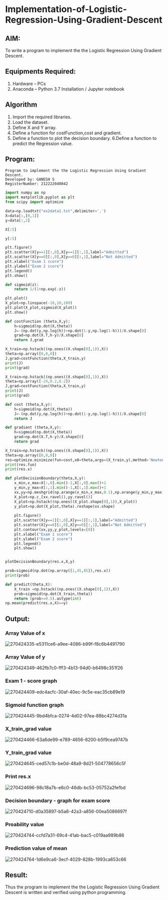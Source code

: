 # Implementation-of-Logistic-Regression-Using-Gradient-Descent

## AIM:
To write a program to implement the the Logistic Regression Using Gradient Descent.

## Equipments Required:
1. Hardware – PCs
2. Anaconda – Python 3.7 Installation / Jupyter notebook

## Algorithm
1. Import the required libraries.
2. Load the dataset.
3. Define X and Y array.
4. Define a function for costFunction,cost and gradient.
5. Define a function to plot the decision boundary. 6.Define a function to predict the 
   Regression value.

## Program:
```
Program to implement the the Logistic Regression Using Gradient Descent.
Developed by: GANESH S
RegisterNumber: 212222040042
```
```PYTHON
import numpy as np
import matplotlib.pyplot as plt
from scipy import optimize

data=np.loadtxt("ex2data1.txt",delimiter=',')
X=data[:,[0,1]]
y=data[:,2]

X[:5]

y[:5]

plt.figure()
plt.scatter(X[y==1][:,0],X[y==1][:,1],label="Admitted")
plt.scatter(X[y==0][:,0],X[y==0][:,1],label="Not Admitted")
plt.xlabel("Exam 1 score")
plt.ylabel("Exam 2 score")
plt.legend()
plt.show()

def sigmoid(z):
    return 1/(1+np.exp(-z))

plt.plot()
X_plot=np.linspace(-10,10,100)
plt.plot(X_plot,sigmoid(X_plot))
plt.show()

def costFunction (theta,X,y):
    h=sigmoid(np.dot(X,theta))
    J=-(np.dot(y,np.log(h))+np.dot(1-y,np.log(1-h)))/X.shape[0]
    grad=np.dot(X.T,h-y)/X.shape[0]
    return J,grad

X_train=np.hstack((np.ones((X.shape[0],1)),X))
theta=np.array([0,0,0])
J,grad=costFunction(theta,X_train,y)
print(J)
print(grad)

X_train=np.hstack((np.ones((X.shape[0],1)),X))
theta=np.array([-24,0.2,0.2])
J,grad=costFunction(theta,X_train,y)
print(J)
print(grad)

def cost (theta,X,y):
    h=sigmoid(np.dot(X,theta))
    J=-(np.dot(y,np.log(h))+np.dot(1-y,np.log(1-h)))/X.shape[0]
    return J

def gradient (theta,X,y):
    h=sigmoid(np.dot(X,theta))
    grad=np.dot(X.T,h-y)/X.shape[0]
    return grad

X_train=np.hstack((np.ones((X.shape[0],1)),X))
theta=np.array([0,0,0])
res=optimize.minimize(fun=cost,x0=theta,args=(X_train,y),method='Newton-CG',jac=gradient)
print(res.fun)
print(res.x)

def plotDecisionBoundary(theta,X,y):
    x_min,x_max=X[:,0].min()-1,X[:,0].max()+1
    y_min,y_max=X[:,1].min()-1,X[:,1].max()+1
    xx,yy=np.meshgrid(np.arange(x_min,x_max,0.1),np.arange(y_min,y_max,0.1))
    X_plot=np.c_[xx.ravel(),yy.ravel()]
    X_plot=np.hstack((np.ones((X_plot.shape[0],1)),X_plot))
    y_plot=np.dot(X_plot,theta).reshape(xx.shape)
    
    plt.figure()
    plt.scatter(X[y==1][:,0],X[y==1][:,1],label="Admitted")
    plt.scatter(X[y==0][:,0],X[y==0][:,1],label="Not Admitted")
    plt.contour(xx,yy,y_plot,levels=[0])
    plt.xlabel("Exam 1 score")
    plt.ylabel("Exam 2 score")
    plt.legend()
    plt.show()


plotDecisionBoundary(res.x,X,y)

prob=sigmoid(np.dot(np.array([1,45,85]),res.x))
print(prob)

def predict(theta,X):
    X_train =np.hstack((np.ones((X.shape[0],1)),X))
    prob=sigmoid(np.dot(X_train,theta))
    return (prob>=0.5).astype(int)
np.mean(predict(res.x,X)==y)
```

## Output:


### Array Value of x
![270424335-e5311ce6-a9ee-4086-b99f-f8c6b4491790](https://github.com/Aravindsamy04/-Implementation-of-Logistic-Regression-Using-Gradient-Descent/assets/113497037/31d7595e-6917-4947-9b85-57c76077ae8b)


### Array Value of y
![270424349-462fb7c0-fff3-4b13-94d0-b6498c351f26](https://github.com/Aravindsamy04/-Implementation-of-Logistic-Regression-Using-Gradient-Descent/assets/113497037/c2b015c4-bf8d-453a-9223-6fea036e2e63)

### Exam 1 - score graph
![270424409-edc4acfc-30af-40ec-9c5e-eac35cb89e19](https://github.com/Aravindsamy04/-Implementation-of-Logistic-Regression-Using-Gradient-Descent/assets/113497037/09398a80-bad6-4afc-b800-d92a48b4fe45)

### Sigmoid function graph
![270424445-9bd4bfca-0274-4d02-97ea-88bc4274d31a](https://github.com/Aravindsamy04/-Implementation-of-Logistic-Regression-Using-Gradient-Descent/assets/113497037/5e2f7ba6-88af-444d-a04e-c1063d70a6b9)

### X_train_grad value

![270424466-63a6de99-e789-4656-8200-b5f9cea9747b](https://github.com/Aravindsamy04/-Implementation-of-Logistic-Regression-Using-Gradient-Descent/assets/113497037/11892de3-8a96-4876-a2da-4bba2c7a0e0a)


### Y_train_grad value
![270424645-ced57c1b-be0d-48a9-8d21-504778656c5f](https://github.com/Aravindsamy04/-Implementation-of-Logistic-Regression-Using-Gradient-Descent/assets/113497037/14f8b570-a35e-4e22-b133-178a4c8a78ec)

### Print res.x

![270424696-98c18a7b-e6c0-46db-bc53-05752a2fefbd](https://github.com/Aravindsamy04/-Implementation-of-Logistic-Regression-Using-Gradient-Descent/assets/113497037/4bfa2769-2293-4a22-a1d7-f38c19a76592)



### Decision boundary - graph for exam score
![270424710-d0a35897-b5a6-42a3-a856-00ea5086697f](https://github.com/Aravindsamy04/-Implementation-of-Logistic-Regression-Using-Gradient-Descent/assets/113497037/86c2fd23-eec6-40f9-a0ab-64ccd0c6b875)



### Proability value

![270424744-ccfd7a31-69c4-41ab-bac5-c019aa989b86](https://github.com/Aravindsamy04/-Implementation-of-Logistic-Regression-Using-Gradient-Descent/assets/113497037/a8f75d33-8f00-4e16-ae90-f765f8dd4af9)



### Prediction value of mean
![270424764-1d6e9ca6-3ecf-4029-828b-1993ca653c66](https://github.com/Aravindsamy04/-Implementation-of-Logistic-Regression-Using-Gradient-Descent/assets/113497037/d1e259a0-0d0a-40e1-802a-0a5f5018fb64)

## Result:
Thus the program to implement the the Logistic Regression Using Gradient Descent is written and verified using python programming.

